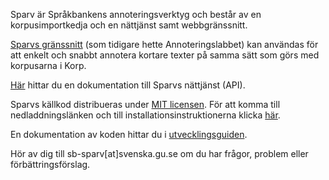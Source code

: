 Sparv är Språkbankens annoteringsverktyg och består
av en korpusimportkedja och en nättjänst samt webbgränssnitt.

[Sparvs gränssnitt](https://spraakbanken.gu.se/sparv/)
(som tidigare hette Annoteringslabbet) kan användas för att
enkelt och snabbt annotera kortare texter på samma sätt som
görs med korpusarna i Korp.

[Här](https://spraakbanken.gu.se/swe/forskning/infrastruktur/sparv/nättjänst)
hittar du en dokumentation till Sparvs nättjänst (API).

Sparvs källkod distribueras under [MIT licensen](https://opensource.org/licenses/MIT).
För att komma till nedladdningslänken och till installationsinstruktionerna klicka
[här](https://spraakbanken.gu.se/swe/forskning/infrastruktur/sparv/distribution).

En dokumentation av koden hittar du i
[utvecklingsguiden](https://spraakbanken.gu.se/swe/forskning/infrastruktur/sparv/utvecklingsguides).

Hör av dig till sb-sparv[at]svenska.gu.se om du har frågor, problem eller förbättringsförslag.
